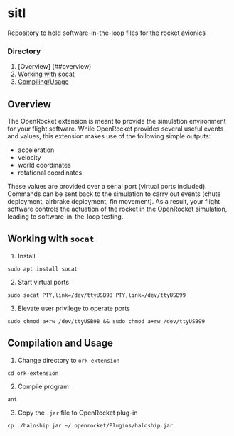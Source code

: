 # sitl
Repository to hold software-in-the-loop files for the rocket avionics

### Directory
1. [Overview] (##overview)
1. [Working with socat](##working-with-socat)
1. [Compiling/Usage](##compilation-and-usage)

## Overview 

The OpenRocket extension is meant to provide the simulation environment for your flight software. While OpenRocket provides several useful events and values, this extension makes use of the following simple outputs:

* acceleration
* velocity
* world coordinates
* rotational coordinates

These values are provided over a serial port (virtual ports included). Commands can be sent back to the simulation to carry out events (chute deployment, airbrake deployment, fin movement). As a result, your flight software controls the actuation of the rocket in the OpenRocket simulation, leading to software-in-the-loop testing.


## Working with ```socat```

1. Install
```
sudo apt install socat
```

2. Start virtual ports
```
sudo socat PTY,link=/dev/ttyUSB98 PTY,link=/dev/ttyUSB99

 ```
3. Elevate user privilege to operate ports
```
sudo chmod a+rw /dev/ttyUSB98 && sudo chmod a+rw /dev/ttyUSB99
```

## Compilation and Usage

1. Change directory to ```ork-extension```
```
cd ork-extension
```
2. Compile program
```
ant
```
3. Copy the ```.jar``` file to OpenRocket plug-in
```
cp ./haloship.jar ~/.openrocket/Plugins/haloship.jar

